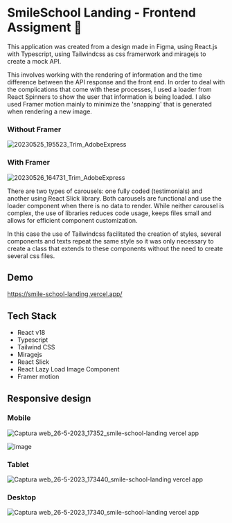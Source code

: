 # SmileSchool Landing - Frontend Assigment 🚀

This application was created from a design made in Figma, using React.js with Typescript, using Tailwindcss as css framerwork and miragejs to create a mock API.

This involves working with the rendering of information and the time difference between the API response and the front end. In order to deal with the complications that come with these processes, I used a loader from React Spinners to show the user that information is being loaded. I also used Framer motion mainly to minimize the 'snapping' that is generated when rendering a new image.

### Without Framer
![20230525_195523_Trim_AdobeExpress](https://github.com/macamrs/react-talwindcss-landing/assets/89083483/7057dbcf-3fe7-4658-9672-237d0a15feb4)

### With Framer
![20230526_164731_Trim_AdobeExpress](https://github.com/macamrs/react-talwindcss-landing/assets/89083483/70dcc65a-4c20-41cc-96a2-24e5d020dc66)

There are two types of carousels: one fully coded (testimonials) and another using React Slick library. Both carousels are functional and use the loader component when there is no data to render. While neither carousel is complex, the use of libraries reduces code usage, keeps files small and allows for efficient component customization. 

In this case the use of Tailwindcss facilitated the creation of styles, several components and texts repeat the same style so it was only necessary to create a class that extends to these components without the need to create several css files. 

## Demo

https://smile-school-landing.vercel.app/

## Tech Stack

- React v18
- Typescript
- Tailwind CSS
- Miragejs
- React Slick
- React Lazy Load Image Component
- Framer motion

## Responsive design 
### Mobile
![Captura web_26-5-2023_17352_smile-school-landing vercel app](https://github.com/macamrs/react-talwindcss-landing/assets/89083483/22e35b9f-bdd0-4f5f-bf7a-04179dd05429)

![image](https://github.com/macamrs/react-talwindcss-landing/assets/89083483/ad78f7c6-ac62-473d-a3d6-cd0628381b1e)

### Tablet
![Captura web_26-5-2023_173440_smile-school-landing vercel app](https://github.com/macamrs/react-talwindcss-landing/assets/89083483/59128782-8a46-405c-b48a-b69638bef385)

### Desktop
![Captura web_26-5-2023_17340_smile-school-landing vercel app](https://github.com/macamrs/react-talwindcss-landing/assets/89083483/d8b3b309-029f-42a6-a97a-db28cb9df005)
